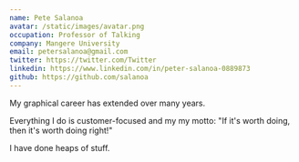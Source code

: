 ```yaml
---
name: Pete Salanoa
avatar: /static/images/avatar.png
occupation: Professor of Talking
company: Mangere University
email: petersalanoa@gmail.com
twitter: https://twitter.com/Twitter
linkedin: https://www.linkedin.com/in/peter-salanoa-0889873
github: https://github.com/salanoa
---
```


My graphical career has extended over many years.

Everything I do is customer-focused and my my motto: "If it's worth doing, then it's worth doing right!"

I have done heaps of stuff.
